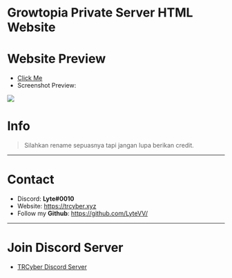 # Growtopia Private Server HTML Website

# **Website Preview**
- [Click Me](https://talented-shelled-healer.glitch.me/)
- Screenshot Preview:
<img src="https://media.discordapp.net/attachments/892029807859232808/895694977739395172/unknown.png?width=1361&height=676">

# **Info**
> Silahkan rename sepuasnya tapi jangan lupa berikan credit.

***

# **Contact**
- Discord: **Lyte#0010**
- Website: https://trcyber.xyz
- Follow my **Github**: https://github.com/LyteVV/

***

# **Join Discord Server**
- [TRCyber Discord Server](https://discord.gg/dGYn2ghxbP)
